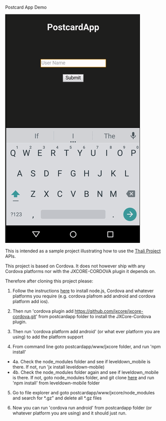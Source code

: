 Postcard App Demo

![alt text](demo.gif "Postcard app demo") 


This is intended as a sample project illustrating how to use the [Thali Project](http://www.thaliproject.org) APIs.

This project is based on Cordova. It does not however ship with any Cordova platforms nor with the JXCORE-CORDOVA
plugin it depends on.

Therefore after cloning this project please:

1. Follow the instructions [here](https://cordova.apache.org/docs/en/4.0.0/guide_cli_index.md.html) to install
node.js, Cordova and whatever platforms you require (e.g. cordova plafrom add android and cordova platform add ios).

2. Then run 'cordova plugin add https://github.com/jxcore/jxcore-cordova.git' from postcardapp folder to
install the JXCore-Cordova plugin.

3. Then run 'cordova platform add android' (or what ever platform you are using) to add the platform support  

4. From command line goto postcardapp/www/jxcore folder, and run 'npm install'
  - 4a. Check the node_modules folder and see if leveldown_mobile is there. If not, run 'jx install leveldown-mobile)
  - 4b. Check the node_modules folder again and see if leveldown_mobile is there. If not, goto node_modules folder, and git clone [here](https://github.com/Level/leveldown-mobile) and run 'npm install' from leveldown-mobile folder

5. Go to file explorer and goto postcardapp/www/jxcore/node_modules and search for *.gz" and delete all *.gz files

6. Now you can run 'cordova run android' from postcardapp folder (or whatever platform you are using) and it should just run.










